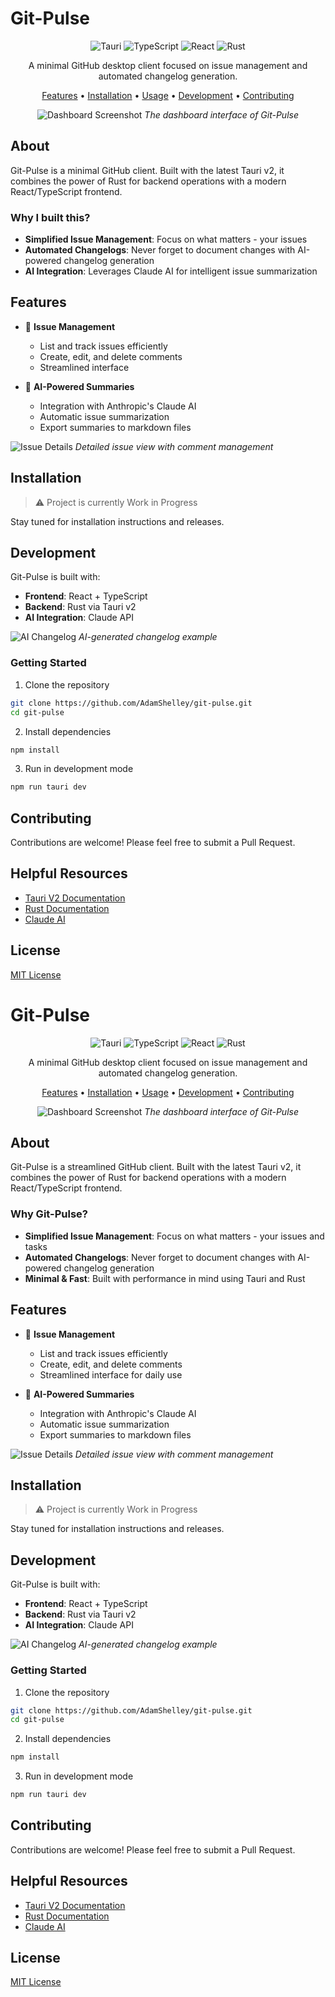 # Git-Pulse

<div align="center">

![Tauri](https://img.shields.io/badge/tauri-%2324C8DB.svg?style=for-the-badge&logo=tauri&logoColor=%23FFFFFF)
![TypeScript](https://img.shields.io/badge/typescript-%23007ACC.svg?style=for-the-badge&logo=typescript&logoColor=white)
![React](https://img.shields.io/badge/react-%2320232a.svg?style=for-the-badge&logo=react&logoColor=%2361DAFB)
![Rust](https://img.shields.io/badge/rust-%23000000.svg?style=for-the-badge&logo=rust&logoColor=white)

A minimal GitHub desktop client focused on issue management and automated changelog generation.

[Features](#features) • [Installation](#installation) • [Usage](#usage) • [Development](#development) • [Contributing](#contributing)

![Dashboard Screenshot](/assets/GitPulse/gitpulse1.png)
_The dashboard interface of Git-Pulse_

</div>

## About

Git-Pulse is a minimal GitHub client. Built with the latest Tauri v2, it combines the power of Rust for backend operations with a modern React/TypeScript frontend.

### Why I built this?

- **Simplified Issue Management**: Focus on what matters - your issues
- **Automated Changelogs**: Never forget to document changes with AI-powered changelog generation
- **AI Integration**: Leverages Claude AI for intelligent issue summarization

## Features

- 🎯 **Issue Management**

  - List and track issues efficiently
  - Create, edit, and delete comments
  - Streamlined interface

- 🤖 **AI-Powered Summaries**
  - Integration with Anthropic's Claude AI
  - Automatic issue summarization
  - Export summaries to markdown files

![Issue Details](/assets/GitPulse/gitpulse2.png)
_Detailed issue view with comment management_

## Installation

> ⚠️ Project is currently Work in Progress

Stay tuned for installation instructions and releases.

## Development

Git-Pulse is built with:

- **Frontend**: React + TypeScript
- **Backend**: Rust via Tauri v2
- **AI Integration**: Claude API

![AI Changelog](/assets/GitPulse/gitpulse3.png)
_AI-generated changelog example_

### Getting Started

1. Clone the repository

```bash
git clone https://github.com/AdamShelley/git-pulse.git
cd git-pulse
```

2. Install dependencies

```bash
npm install
```

3. Run in development mode

```bash
npm run tauri dev
```

## Contributing

Contributions are welcome! Please feel free to submit a Pull Request.

## Helpful Resources

- [Tauri V2 Documentation](https://v2.tauri.app/)
- [Rust Documentation](https://www.rust-lang.org/)
- [Claude AI](https://claude.ai/)

## License

[MIT License](LICENSE)

# Git-Pulse

<div align="center">

![Tauri](https://img.shields.io/badge/tauri-%2324C8DB.svg?style=for-the-badge&logo=tauri&logoColor=%23FFFFFF)
![TypeScript](https://img.shields.io/badge/typescript-%23007ACC.svg?style=for-the-badge&logo=typescript&logoColor=white)
![React](https://img.shields.io/badge/react-%2320232a.svg?style=for-the-badge&logo=react&logoColor=%2361DAFB)
![Rust](https://img.shields.io/badge/rust-%23000000.svg?style=for-the-badge&logo=rust&logoColor=white)

A minimal GitHub desktop client focused on issue management and automated changelog generation.

[Features](#features) • [Installation](#installation) • [Usage](#usage) • [Development](#development) • [Contributing](#contributing)

![Dashboard Screenshot](/assets/screenshots/dashboard.png)
_The dashboard interface of Git-Pulse_

</div>

## About

Git-Pulse is a streamlined GitHub client. Built with the latest Tauri v2, it combines the power of Rust for backend operations with a modern React/TypeScript frontend.

### Why Git-Pulse?

- **Simplified Issue Management**: Focus on what matters - your issues and tasks
- **Automated Changelogs**: Never forget to document changes with AI-powered changelog generation
- **Minimal & Fast**: Built with performance in mind using Tauri and Rust

## Features

- 🎯 **Issue Management**

  - List and track issues efficiently
  - Create, edit, and delete comments
  - Streamlined interface for daily use

- 🤖 **AI-Powered Summaries**

  - Integration with Anthropic's Claude AI
  - Automatic issue summarization
  - Export summaries to markdown files

![Issue Details](/assets/screenshots/issue-detail.png)
_Detailed issue view with comment management_

## Installation

> ⚠️ Project is currently Work in Progress

Stay tuned for installation instructions and releases.

## Development

Git-Pulse is built with:

- **Frontend**: React + TypeScript
- **Backend**: Rust via Tauri v2
- **AI Integration**: Claude API

![AI Changelog](/assets/screenshots/changelog.png)
_AI-generated changelog example_

### Getting Started

1. Clone the repository

```bash
git clone https://github.com/AdamShelley/git-pulse.git
cd git-pulse
```

2. Install dependencies

```bash
npm install
```

3. Run in development mode

```bash
npm run tauri dev
```

## Contributing

Contributions are welcome! Please feel free to submit a Pull Request.

## Helpful Resources

- [Tauri V2 Documentation](https://v2.tauri.app/)
- [Rust Documentation](https://www.rust-lang.org/)
- [Claude AI](https://claude.ai/)

## License

[MIT License](LICENSE)
